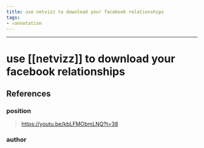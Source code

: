```yaml
---
title: use netvizz to download your facebook relationships
tags:
- ✍️annotation
---
```



---

# use [[netvizz]] to download your facebook relationships
## References

### position
> https://youtu.be/kbLFMObmLNQ?t=38
### author
> 
